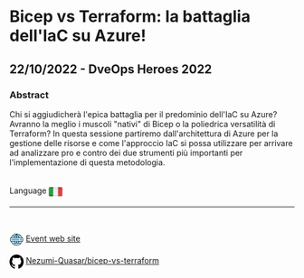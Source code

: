 # Bicep vs Terraform: la battaglia dell'IaC su Azure!
## 22/10/2022 - DveOps Heroes 2022
### Abstract 
Chi si aggiudicherà l'epica battaglia per il predominio dell'IaC su Azure? Avranno la meglio i muscoli "nativi" di Bicep o la poliedrica versatilità di Terraform? In questa sessione partiremo dall'architettura di Azure per la gestione delle risorse e come l'approccio IaC si possa utilizzare per arrivare ad analizzare pro e contro dei due strumenti più importanti per l'implementazione di questa metodologia.

<br/>
Language <img width="25" src="https://raw.githubusercontent.com/massimobonanni/massimobonanni/master/images/flagitaly.svg" style="vertical-align:middle">

<br/>

---

<br/>
<p>
<img width="25" src="https://raw.githubusercontent.com/massimobonanni/massimobonanni/master/images/eventwebsite.svg" style="vertical-align:middle"> 
<a href="https://devopsheroes-2022.sessionize.com/">Event web site</a>
</p>

<p>
<img width="25" src="https://raw.githubusercontent.com/massimobonanni/massimobonanni/master/images/github.svg" style="vertical-align:middle"> 
<a href="https://github.com/Nezumi-Quasar/bicep-vs-terraform" target="_blank">Nezumi-Quasar/bicep-vs-terraform
</a>
</p>


